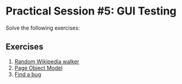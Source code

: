 # Practical Session #5: GUI Testing

Solve the following exercises:


## Exercises

1. [Random Wikipedia walker](./exercises/wikipedia.md)
2. [Page Object Model](./exercises/pageobject.md)
3. [Find a bug](./exercises/findabug.md)